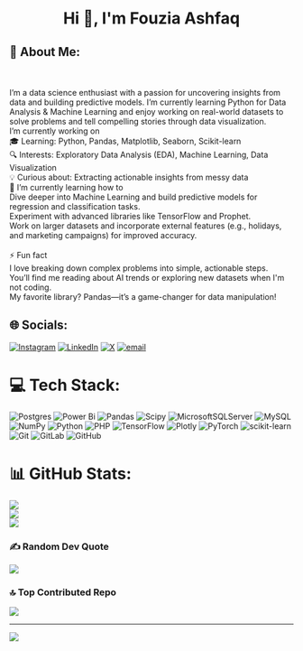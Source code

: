 <h1 align="center">Hi 👋, I'm Fouzia Ashfaq</h1>

## 💫 About Me:
<br><br>I’m a data science enthusiast with a passion for uncovering insights from data and building predictive models. I’m currently learning Python for Data Analysis & Machine Learning and enjoy working on real-world datasets to solve problems and tell compelling stories through data visualization.<br> I’m currently working on<br>🎓 Learning: Python, Pandas, Matplotlib, Seaborn, Scikit-learn<br>🔍 Interests: Exploratory Data Analysis (EDA), Machine Learning, Data Visualization<br>💡 Curious about: Extracting actionable insights from messy data<br>🌱 I’m currently learning how to<br>Dive deeper into Machine Learning and build predictive models for regression and classification tasks.<br>Experiment with advanced libraries like TensorFlow and Prophet.<br>Work on larger datasets and incorporate external features (e.g., holidays, and marketing campaigns) for improved accuracy.<br><br>⚡ Fun fact <br>I love breaking down complex problems into simple, actionable steps.<br>You’ll find me reading about AI trends or exploring new datasets when I'm not coding.<br>My favorite library? Pandas—it’s a game-changer for data manipulation!


## 🌐 Socials:
[![Instagram](https://img.shields.io/badge/Instagram-%23E4405F.svg?logo=Instagram&logoColor=white)](https://instagram.com/fouzia.ashfaq12) [![LinkedIn](https://img.shields.io/badge/LinkedIn-%230077B5.svg?logo=linkedin&logoColor=white)](https://linkedin.com/in/www.linkedin.com/in/fouzia-ashfaq) [![X](https://img.shields.io/badge/X-black.svg?logo=X&logoColor=white)](https://x.com/@FouziaAshf52367) [![email](https://img.shields.io/badge/Email-D14836?logo=gmail&logoColor=white)](mailto:fouziaashfaq0298@gmail.com) 

# 💻 Tech Stack:
![Postgres](https://img.shields.io/badge/postgres-%23316192.svg?style=plastic&logo=postgresql&logoColor=white) ![Power Bi](https://img.shields.io/badge/power_bi-F2C811?style=plastic&logo=powerbi&logoColor=black) ![Pandas](https://img.shields.io/badge/pandas-%23150458.svg?style=plastic&logo=pandas&logoColor=white) ![Scipy](https://img.shields.io/badge/SciPy-%230C55A5.svg?style=plastic&logo=scipy&logoColor=%white) ![MicrosoftSQLServer](https://img.shields.io/badge/Microsoft%20SQL%20Server-CC2927?style=plastic&logo=microsoft%20sql%20server&logoColor=white) ![MySQL](https://img.shields.io/badge/mysql-4479A1.svg?style=plastic&logo=mysql&logoColor=white) ![NumPy](https://img.shields.io/badge/numpy-%23013243.svg?style=plastic&logo=numpy&logoColor=white) ![Python](https://img.shields.io/badge/python-3670A0?style=plastic&logo=python&logoColor=ffdd54) ![PHP](https://img.shields.io/badge/php-%23777BB4.svg?style=plastic&logo=php&logoColor=white) ![TensorFlow](https://img.shields.io/badge/TensorFlow-%23FF6F00.svg?style=plastic&logo=TensorFlow&logoColor=white) ![Plotly](https://img.shields.io/badge/Plotly-%233F4F75.svg?style=plastic&logo=plotly&logoColor=white) ![PyTorch](https://img.shields.io/badge/PyTorch-%23EE4C2C.svg?style=plastic&logo=PyTorch&logoColor=white) ![scikit-learn](https://img.shields.io/badge/scikit--learn-%23F7931E.svg?style=plastic&logo=scikit-learn&logoColor=white) ![Git](https://img.shields.io/badge/git-%23F05033.svg?style=plastic&logo=git&logoColor=white) ![GitLab](https://img.shields.io/badge/gitlab-%23181717.svg?style=plastic&logo=gitlab&logoColor=white) ![GitHub](https://img.shields.io/badge/github-%23121011.svg?style=plastic&logo=github&logoColor=white)
# 📊 GitHub Stats:
![](https://github-readme-stats.vercel.app/api?username=Fouzia0298&theme=dark&hide_border=false&include_all_commits=true&count_private=true)<br/>
![](https://nirzak-streak-stats.vercel.app/?user=Fouzia0298&theme=dark&hide_border=false)<br/>
![](https://github-readme-stats.vercel.app/api/top-langs/?username=Fouzia0298&theme=dark&hide_border=false&include_all_commits=true&count_private=true&layout=compact)

### ✍️ Random Dev Quote
![](https://quotes-github-readme.vercel.app/api?type=horizontal&theme=radical)

### 🔝 Top Contributed Repo
![](https://github-contributor-stats.vercel.app/api?username=Fouzia0298&limit=5&theme=dark&combine_all_yearly_contributions=true)

---
[![](https://visitcount.itsvg.in/api?id=Fouzia0298&icon=4&color=6)](https://visitcount.itsvg.in)

<!-- Proudly created with GPRM ( https://gprm.itsvg.in ) -->
